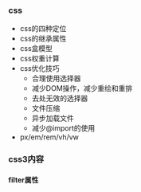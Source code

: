 

### css

* css的四种定位
* css的继承属性
* css盒模型
* css权重计算
* css优化技巧
  * 合理使用选择器
  * 减少DOM操作，减少重绘和重排
  * 去处无效的选择器
  * 文件压缩
  * 异步加载文件
  * 减少@import的使用
* px/em/rem/vh/vw
  


### css3内容

#### filter属性
